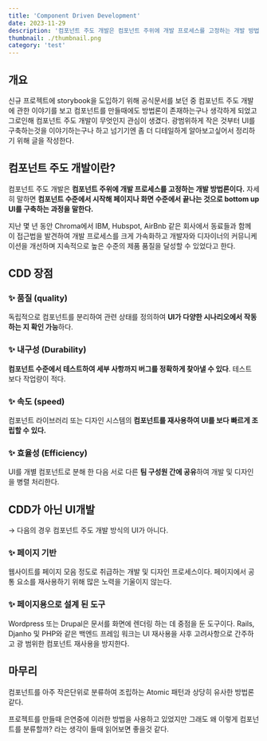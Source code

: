 ```yaml
---
title: 'Component Driven Development'
date: 2023-11-29
description: '컴포넌트 주도 개발은 컴포넌트 주위에 개발 프로세스를 고정하는 개발 방법론이다. 자세히 말하면 컴포넌트 수준에서 시작해 페이지나 화면 수준에서 끝나는 것으로 bottom up UI를 구축하는 과정을 말한다.'
thumbnail: ./thumbnail.png
category: 'test'
---
```


## 개요

신규 프로젝트에 storybook을 도입하기 위해 공식문서를 보던 중 컴포넌트 주도 개발에 관한 이야기를 보고 컴포넌트를 만들때에도 방법론이 존재하는구나 생각하게 되었고 그로인해 컴포넌트 주도 개발이 무엇인지 관심이 생겼다. 광범위하게 작은 것부터 UI를 구축하는것을 이야기하는구나 하고 넘기기엔 좀 더 디테일하게 알아보고싶어서 정리하기 위해 글을 작성한다.

## 컴포넌트 주도 개발이란?

컴포넌트 주도 개발은 **컴포넌트 주위에 개발 프로세스를 고정하는 개발 방법론이다.** 자세히 말하면 **컴포넌트 수준에서 시작해 페이지나 화면 수준에서 끝나는 것으로 bottom up UI를 구축하는 과정을 말한다.**

지난 몇 년 동안 Chroma에서 IBM, Hubspot, AirBnb 같은 회사에서 동료들과 함께 이 접근법을 발견하여 개발 프로세스를 크게 가속화하고 개발자와 디자이너의 커뮤니케이션을 개선하며 지속적으로 높은 수준의 제품 품질을 달성할 수 있었다고 한다.

## CDD 장점

### ✨ 품질 (quality)

독립적으로 컴포넌트를 분리하여 관련 상태를 정의하여 **UI가 다양한 시나리오에서 작동하는 지 확인 가능**하다.

### ✨ 내구성 (Durability)

**컴포넌트 수준에서 테스트하여 세부 사항까지 버그를 정확하게 찾아낼 수 있다**. 테스트 보다 작업량이 적다.

### ✨ 속도 (speed)

컴포넌트 라이브러리 또는 디자인 시스템의 **컴포넌트를 재사용하여 UI를 보다 빠르게 조립할 수 있다.**

### ✨ 효율성 (Efficiency)

UI를 개별 컴포넌트로 분해 한 다음 서로 다른 **팀 구성원 간에 공유**하여 개발 및 디자인을 병렬 처리한다.

## CDD가 아닌 UI개발

→ 다음의 경우 컴포넌트 주도 개발 방식의 UI가 아니다.

### ✨ 페이지 기반

웹사이트를 페이지 모음 정도로 취급하는 개발 및 디자인 프로세스이다. 페이지에서 공통 요소를 재사용하기 위해 많은 노력을 기울이지 않는다.

### ✨ 페이지용으로 설계 된 도구

Wordpress 또는 Drupal은 문서를 화면에 렌더링 하는 데 중점을 둔 도구이다. Rails, Djanho 및 PHP와 같은 백엔드 프레임 워크는 UI 재사용을 사후 고려사항으로 간주하고 광 범위한 컴포넌트 재사용을 방지한다.

## 마무리

컴포넌트를 아주 작은단위로 분류하여 조립하는 Atomic 패턴과 상당히 유사한 방법론같다.

프로젝트를 만들때 은연중에 이러한 방법을 사용하고 있었지만 그래도 왜 이렇게 컴포넌트를 분류할까? 라는 생각이 들때 읽어보면 좋을것 같다.

